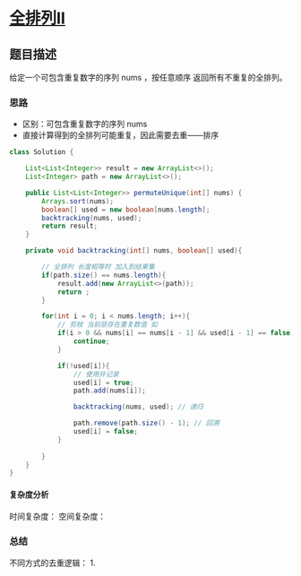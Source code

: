 # [全排列II](全排列II"[题目地址](https://leetcode.cn/problems/permutations-ii/description/)")

## 题目描述
给定一个可包含重复数字的序列 nums ，按任意顺序 返回所有不重复的全排列。


### 思路

- 区别：可包含重复数字的序列 nums
- 直接计算得到的全排列可能重复，因此需要去重——排序

```java
class Solution {

    List<List<Integer>> result = new ArrayList<>();
    List<Integer> path = new ArrayList<>();

    public List<List<Integer>> permuteUnique(int[] nums) {
        Arrays.sort(nums);
        boolean[] used = new boolean[nums.length];
        backtracking(nums, used);
        return result;
    }

    private void backtracking(int[] nums, boolean[] used){

        // 全排列 长度相等时 加入到结果集
        if(path.size() == nums.length){
            result.add(new ArrayList<>(path));
            return ;
        }

        for(int i = 0; i < nums.length; i++){
            // 剪枝 当前层存在重复数值 如
            if(i > 0 && nums[i] == nums[i - 1] && used[i - 1] == false){
                continue;
            }

            if(!used[i]){
                // 使用并记录
                used[i] = true;
                path.add(nums[i]); 

                backtracking(nums, used); // 递归

                path.remove(path.size() - 1); // 回溯
                used[i] = false;
            }
            
        }
    }
}
```

#### 复杂度分析
时间复杂度：
空间复杂度：

### 总结
不同方式的去重逻辑：
1. 